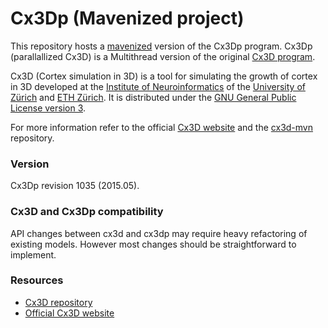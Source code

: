 # Cx3Dp (Mavenized project)

This repository hosts a [mavenized](https://maven.apache.org) version of the Cx3Dp program. Cx3Dp (parallallized Cx3D) is a Multithread version of the original [Cx3D program](https://github.com/tferr/cx3d-mvn).

Cx3D (Cortex simulation in 3D) is a tool for simulating the growth of cortex in 3D developed at the [Institute of Neuroinformatics](http://www.ini.uzh.ch/) of the [University of Zürich](http://www.uzh.ch/) and [ETH Zürich](http://www.ethz.ch/). It is distributed under the [GNU General Public License version 3](http://www.gnu.org/licenses/gpl.html).

For more information refer to the official [Cx3D website](https://www.ini.uzh.ch/~amw/seco/cx3d/) and the [cx3d-mvn](https://github.com/tferr/cx3d-mvn) repository.


### Version
Cx3Dp revision 1035 (2015.05).

### Cx3D and Cx3Dp compatibility
API changes between cx3d and cx3dp may require heavy refactoring of existing models. However most changes should be straightforward to implement.

### Resources
 * [Cx3D repository](https://github.com/tferr/cx3d-mvn)
 * [Official Cx3D website](https://www.ini.uzh.ch/~amw/seco/cx3d/)
